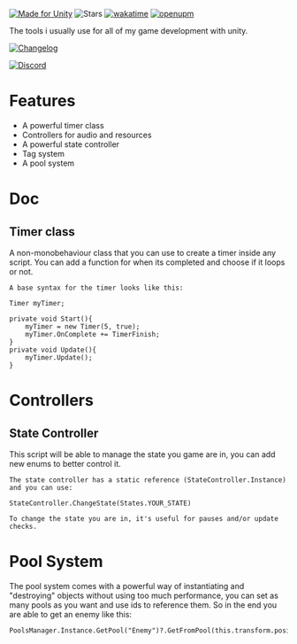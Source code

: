 [![Made for Unity](https://img.shields.io/badge/Made%20with-Unity-57b9d3.svg?style=plastic&logo=unity)](https://unity3d.com)
![Stars](https://img.shields.io/github/stars/bigasdev/Bigas-Tools.svg?style=plastic)
[![wakatime](https://wakatime.com/badge/user/689ea0cf-7a60-428a-9385-c2713d3911fd/project/d135432c-a8a0-4cff-bcbf-49556f1efb97.svg?style=plastic)](https://wakatime.com/badge/user/689ea0cf-7a60-428a-9385-c2713d3911fd/project/d135432c-a8a0-4cff-bcbf-49556f1efb97)
[![openupm](https://img.shields.io/npm/v/com.bigasdev.bigastools?style=plastic&label=openupm&registry_uri=https://package.openupm.com)](https://openupm.com/packages/com.bigasdev.bigastools/)

The tools i usually use for all of my game development with unity.

[![Changelog](https://img.shields.io/badge/✨%20Changelog-3a3b3c?style=plastic)](CHANGELOG.md)

[![Discord](https://img.shields.io/badge/Discord-7789FF?style=plastic&logo=Discord)](https://discordapp.com/users/413483007492751370)  


# Features
 - A powerful timer class
 - Controllers for audio and resources
 - A powerful state controller
 - Tag system 
 - A pool system

# Doc
 ## Timer class
A non-monobehaviour class that you can use to create a timer inside any script. You can add a function for when its completed and choose if it loops or not.
```
A base syntax for the timer looks like this:

Timer myTimer;

private void Start(){
    myTimer = new Timer(5, true);
    myTimer.OnComplete += TimerFinish;
}
private void Update(){
    myTimer.Update();
}
```
# Controllers
 ## State Controller
This script will be able to manage the state you game are in, you can add new enums to better control it.
```
The state controller has a static reference (StateController.Instance) and you can use:

StateController.ChangeState(States.YOUR_STATE)

To change the state you are in, it's useful for pauses and/or update checks.
```

# Pool System
The pool system comes with a powerful way of instantiating and "destroying" objects without using too much performance, you can set as many pools as you want and use ids to reference them. So in the end you are able to get an enemy like this:
```
PoolsManager.Instance.GetPool("Enemy")?.GetFromPool(this.transform.position);
```